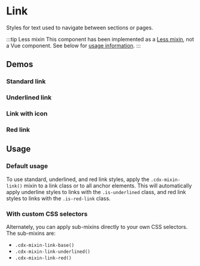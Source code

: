<script setup>
// Note that this file is temporarily located here so we can quickly get a page up documenting the
// link mixin. It will be moved to a more permanent location once we determine a final documentation
// structure for component mixins.
import { CdxIcon } from '@wikimedia/codex';
import { cdxIconLink, cdxIconLinkExternal } from '@wikimedia/codex-icons';
</script>

# Link

Styles for text used to navigate between sections or pages.

:::tip Less mixin
This component has been implemented as a [Less mixin](https://lesscss.org/features/#mixins-feature),
not a Vue component. See below for [usage information](#usage).
:::

## Demos

### Standard link

<cdx-demo-wrapper :allow-link-styles="true">
<template v-slot:demo>
<p>Lorem ipsum <a class="cdx-docs-link" href="https://example.com">dolor sic</a> amet.</p>
</template>

<template v-slot:code>

```vue
<template>
	<p>Lorem ipsum <a class="cdx-docs-link" href="https://example.com">dolor sic</a> amet.</p>
</template>

<style lang="less">
@import ( reference ) '@wikimedia/codex/dist/mixins/link.less';

.cdx-docs-link {
	.cdx-mixin-link();
}
</style>
```

</template>
</cdx-demo-wrapper>

### Underlined link

<cdx-demo-wrapper :allow-link-styles="true">
<template v-slot:demo>
<p>Lorem ipsum <a class="cdx-docs-link is-underlined" href="#">dolor sic</a> amet.</p>
</template>

<template v-slot:code>

```vue
<template>
	<p>Lorem ipsum <a class="cdx-docs-link is-underlined" href="#">dolor sic</a> amet.</p>
</template>

<style lang="less">
@import ( reference ) '@wikimedia/codex/dist/mixins/link.less';

.cdx-docs-link {
	.cdx-mixin-link();
}
</style>
```

</template>
</cdx-demo-wrapper>

### Link with icon

<cdx-demo-wrapper :allow-link-styles="true">
<template v-slot:demo>
<p>Lorem ipsum <a class="cdx-docs-link" href="#"><cdx-icon :icon="cdxIconLink" /> dolor sic</a> amet.</p>
<p>Lorem ipsum <a class="cdx-docs-link is-underlined" href="#">dolor sic <cdx-icon :icon="cdxIconLinkExternal" /></a> amet.</p>
</template>

<template v-slot:code>

```vue
<template>
	<p>Lorem ipsum <a class="cdx-docs-link" href="#"><cdx-icon :icon="cdxIconLink" /> dolor sic</a> amet.</p>
	<p>Lorem ipsum <a class="cdx-docs-link is-underlined" href="#">dolor sic <cdx-icon :icon="cdxIconLinkExternal" /></a> amet.</p>
</template>

<style lang="less">
@import ( reference ) '@wikimedia/codex/dist/mixins/link.less';

.cdx-docs-link {
	.cdx-mixin-link();

	// stylelint-disable-next-line selector-class-pattern
	.cdx-icon {
		color: inherit;
	}
}
</style>
```

</template>
</cdx-demo-wrapper>

### Red link

<cdx-demo-wrapper :allow-link-styles="true">
<template v-slot:demo>
<p>Lorem ipsum <a class="cdx-docs-link is-red-link" href="#">dolor sic</a> amet.</p>
</template>

<template v-slot:code>

```vue
<template>
	<p>Lorem ipsum <a class="cdx-docs-link is-red-link" href="#">dolor sic</a> amet.</p>
</template>

<style lang="less">
@import ( reference ) '@wikimedia/codex/dist/mixins/link.less';

.cdx-docs-link {
	.cdx-mixin-link();
}
</style>
```

</template>
</cdx-demo-wrapper>

## Usage

### Default usage

To use standard, underlined, and red link styles, apply the `.cdx-mixin-link()` mixin to a link
class or to all anchor elements. This will automatically apply underline styles to links with the
`.is-underlined` class, and red link styles to links with the `.is-red-link` class.

<cdx-demo-wrapper :allow-link-styles="true">
<template v-slot:demo>
<p>Lorem ipsum <a class="cdx-docs-link" href="#">dolor sic</a> amet.</p>
<p>Lorem ipsum <a class="cdx-docs-link is-underlined" href="#">dolor sic</a> amet.</p>
<p>Lorem ipsum <a class="cdx-docs-link is-red-link" href="#">dolor sic</a> amet.</p>
</template>

<template v-slot:code>

```vue
<template>
	<p>Lorem ipsum <a class="cdx-docs-link" href="#">dolor sic</a> amet.</p>
	<p>Lorem ipsum <a class="cdx-docs-link is-underlined" href="#">dolor sic</a> amet.</p>
	<p>Lorem ipsum <a class="cdx-docs-link is-red-link" href="#">dolor sic</a> amet.<p>
</template>

<style lang="less">
@import ( reference ) '@wikimedia/codex/dist/mixins/link.less';

.cdx-docs-link {
	.cdx-mixin-link();
}
</style>
```

</template>
</cdx-demo-wrapper>

### With custom CSS selectors

Alternately, you can apply sub-mixins directly to your own CSS selectors. The sub-mixins are:
- `.cdx-mixin-link-base()`
- `.cdx-mixin-link-underlined()`
- `.cdx-mixin-link-red()`

<cdx-demo-wrapper :allow-link-styles="true">
<template v-slot:demo>
<div class="cdx-docs-link-wrapper">
<p>Lorem ipsum <a href="#">dolor sic</a> amet.</p>
<p>Lorem ipsum <a class="cdx-docs-link-with-underline" href="#">dolor sic</a> amet.</p>
<p>Lorem ipsum <a class="cdx-docs-red-link" href="#">dolor sic</a> amet.</p>
</div>
</template>

<template v-slot:code>

```vue
<template>
	<p>Lorem ipsum <a href="#">dolor sic</a> amet.</p>
	<p>Lorem ipsum <a class="cdx-docs-link-with-underline" href="#">dolor sic</a> amet.</p>
	<p>Lorem ipsum <a class="cdx-docs-red-link" href="#">dolor sic</a> amet.</p>
</template>

<style lang="less">
@import ( reference ) '@wikimedia/codex/dist/mixins/link.less';

.cdx-docs-link-wrapper {
	a {
		.cdx-mixin-link-base();
	}

	.cdx-docs-link-with-underline {
		.cdx-mixin-link-underlined();
	}

	.cdx-docs-red-link {
		.cdx-mixin-link-red();
	}
}
</style>
```

</template>
</cdx-demo-wrapper>

<style lang="less" scoped>
@import ( reference ) '@wikimedia/codex/dist/mixins/link.less';

.cdx-docs-link {
	.cdx-mixin-link();

	// stylelint-disable-next-line selector-class-pattern
	.cdx-icon {
		color: inherit;
	}
}

.cdx-docs-link-wrapper {
	a {
		.cdx-mixin-link-base();
	}

	.cdx-docs-link-with-underline {
		.cdx-mixin-link-underlined();
	}

	.cdx-docs-red-link {
		.cdx-mixin-link-red();
	}
}
</style>